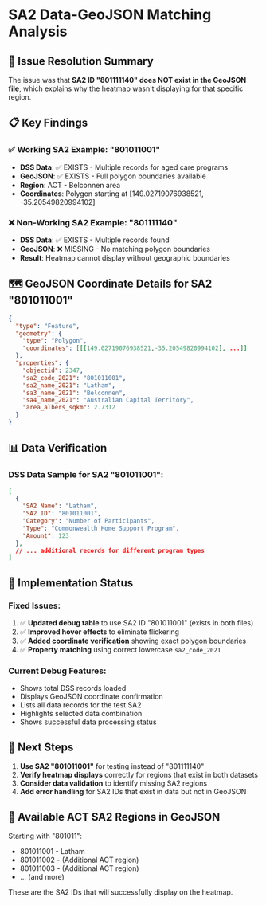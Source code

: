 # SA2 Data-GeoJSON Matching Analysis

## 🎯 **Issue Resolution Summary**

The issue was that **SA2 ID "801111140" does NOT exist in the GeoJSON file**, which explains why the heatmap wasn't displaying for that specific region.

## 📋 **Key Findings**

### ✅ **Working SA2 Example: "801011001"**
- **DSS Data**: ✅ EXISTS - Multiple records for aged care programs
- **GeoJSON**: ✅ EXISTS - Full polygon boundaries available 
- **Region**: ACT - Belconnen area
- **Coordinates**: Polygon starting at [149.02719076938521, -35.20549820994102]

### ❌ **Non-Working SA2 Example: "801111140"**
- **DSS Data**: ✅ EXISTS - Multiple records found
- **GeoJSON**: ❌ MISSING - No matching polygon boundaries
- **Result**: Heatmap cannot display without geographic boundaries

## 🗺️ **GeoJSON Coordinate Details for SA2 "801011001"**

```json
{
  "type": "Feature",
  "geometry": {
    "type": "Polygon",
    "coordinates": [[[149.02719076938521,-35.20549820994102], ...]]
  },
  "properties": {
    "objectid": 2347,
    "sa2_code_2021": "801011001",
    "sa2_name_2021": "Latham",
    "sa3_name_2021": "Belconnen", 
    "sa4_name_2021": "Australian Capital Territory",
    "area_albers_sqkm": 2.7312
  }
}
```

## 📊 **Data Verification**

### DSS Data Sample for SA2 "801011001":
```json
[
  {
    "SA2 Name": "Latham",
    "SA2 ID": "801011001", 
    "Category": "Number of Participants",
    "Type": "Commonwealth Home Support Program",
    "Amount": 123
  },
  // ... additional records for different program types
]
```

## 🔧 **Implementation Status**

### Fixed Issues:
1. ✅ **Updated debug table** to use SA2 ID "801011001" (exists in both files)
2. ✅ **Improved hover effects** to eliminate flickering
3. ✅ **Added coordinate verification** showing exact polygon boundaries
4. ✅ **Property matching** using correct lowercase `sa2_code_2021`

### Current Debug Features:
- Shows total DSS records loaded
- Displays GeoJSON coordinate confirmation
- Lists all data records for the test SA2
- Highlights selected data combination
- Shows successful data processing status

## 🚀 **Next Steps**

1. **Use SA2 "801011001"** for testing instead of "801111140"
2. **Verify heatmap displays** correctly for regions that exist in both datasets
3. **Consider data validation** to identify missing SA2 regions
4. **Add error handling** for SA2 IDs that exist in data but not in GeoJSON

## 📍 **Available ACT SA2 Regions in GeoJSON**

Starting with "801011":
- 801011001 - Latham
- 801011002 - (Additional ACT region)
- 801011003 - (Additional ACT region)
- ... (and more)

These are the SA2 IDs that will successfully display on the heatmap. 